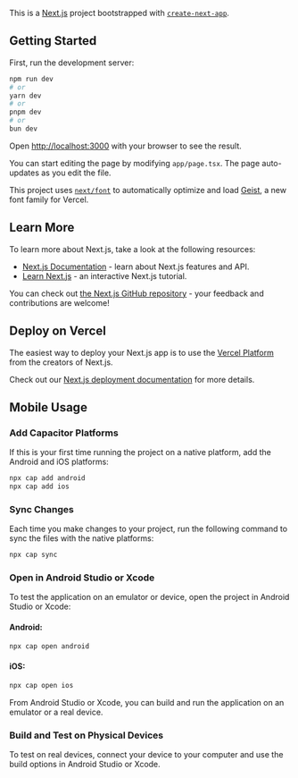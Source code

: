 This is a [Next.js](https://nextjs.org) project bootstrapped with [`create-next-app`](https://nextjs.org/docs/app/api-reference/cli/create-next-app).


## Getting Started

First, run the development server:

```bash
npm run dev
# or
yarn dev
# or
pnpm dev
# or
bun dev
```

Open [http://localhost:3000](http://localhost:3000) with your browser to see the result.

You can start editing the page by modifying `app/page.tsx`. The page auto-updates as you edit the file.

This project uses [`next/font`](https://nextjs.org/docs/app/building-your-application/optimizing/fonts) to automatically optimize and load [Geist](https://vercel.com/font), a new font family for Vercel.

## Learn More

To learn more about Next.js, take a look at the following resources:

- [Next.js Documentation](https://nextjs.org/docs) - learn about Next.js features and API.
- [Learn Next.js](https://nextjs.org/learn) - an interactive Next.js tutorial.

You can check out [the Next.js GitHub repository](https://github.com/vercel/next.js) - your feedback and contributions are welcome!

## Deploy on Vercel

The easiest way to deploy your Next.js app is to use the [Vercel Platform](https://vercel.com/new?utm_medium=default-template&filter=next.js&utm_source=create-next-app&utm_campaign=create-next-app-readme) from the creators of Next.js.

Check out our [Next.js deployment documentation](https://nextjs.org/docs/app/building-your-application/deploying) for more details.

## Mobile Usage

### Add Capacitor Platforms

If this is your first time running the project on a native platform, add the Android and iOS platforms:

```bash
npx cap add android
npx cap add ios
```

### Sync Changes

Each time you make changes to your project, run the following command to sync the files with the native platforms:

```bash
npx cap sync
```

### Open in Android Studio or Xcode

To test the application on an emulator or device, open the project in Android Studio or Xcode:

#### Android:
```bash
npx cap open android
```

#### iOS:
```bash
npx cap open ios
```

From Android Studio or Xcode, you can build and run the application on an emulator or a real device.

### Build and Test on Physical Devices

To test on real devices, connect your device to your computer and use the build options in Android Studio or Xcode.